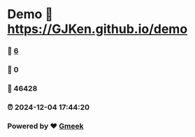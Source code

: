 # Demo :link: https://GJKen.github.io/demo 
### :page_facing_up: [6](https://GJKen.github.io/demo/tag.html) 
### :speech_balloon: 0 
### :hibiscus: 46428 
### :alarm_clock: 2024-12-04 17:44:20 
### Powered by :heart: [Gmeek](https://github.com/Meekdai/Gmeek)
